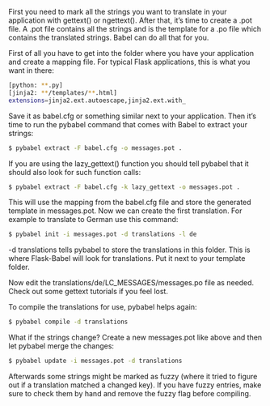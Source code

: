 First you need to mark all the strings you want to translate in your application with gettext() or ngettext(). After that, it’s time to create a .pot file. A .pot file contains all the strings and is the template for a .po file which contains the translated strings. Babel can do all that for you.

First of all you have to get into the folder where you have your application and create a mapping file. For typical Flask applications, this is what you want in there:

```bash
[python: **.py]
[jinja2: **/templates/**.html]
extensions=jinja2.ext.autoescape,jinja2.ext.with_
```

Save it as babel.cfg or something similar next to your application. Then it’s time to run the pybabel command that comes with Babel to extract your strings:

```bash
$ pybabel extract -F babel.cfg -o messages.pot .
```

If you are using the lazy_gettext() function you should tell pybabel that it should also look for such function calls:

```bash
$ pybabel extract -F babel.cfg -k lazy_gettext -o messages.pot .
```

This will use the mapping from the babel.cfg file and store the generated template in messages.pot. Now we can create the first translation. For example to translate to German use this command:

```bash
$ pybabel init -i messages.pot -d translations -l de
```

-d translations tells pybabel to store the translations in this folder. This is where Flask-Babel will look for translations. Put it next to your template folder.

Now edit the translations/de/LC_MESSAGES/messages.po file as needed. Check out some gettext tutorials if you feel lost.

To compile the translations for use, pybabel helps again:

```bash
$ pybabel compile -d translations
```

What if the strings change? Create a new messages.pot like above and then let pybabel merge the changes:

```bash
$ pybabel update -i messages.pot -d translations
```

Afterwards some strings might be marked as fuzzy (where it tried to figure out if a translation matched a changed key). If you have fuzzy entries, make sure to check them by hand and remove the fuzzy flag before compiling.